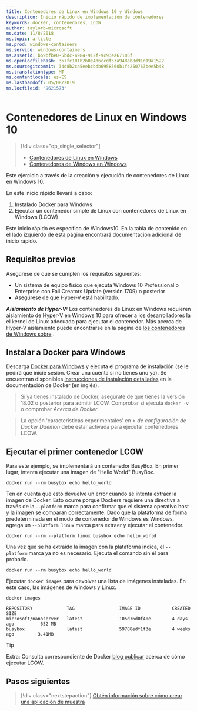 ```yaml
---
title: Contenedores de Linux en Windows 10 y Windows
description: Inicio rápido de implementación de contenedores
keywords: docker, contenedores, LCOW
author: taylorb-microsoft
ms.date: 11/8/2018
ms.topic: article
ms.prod: windows-containers
ms.service: windows-containers
ms.assetid: bb9bfbe0-5bdc-4984-912f-9c93ea67105f
ms.openlocfilehash: 357fc101b2b0e4d6ccdf53a948ab8d91d19a1522
ms.sourcegitcommit: 34d8b2ca5eebcbdb6958560b1f4250763bee5b48
ms.translationtype: MT
ms.contentlocale: es-ES
ms.lasthandoff: 05/08/2019
ms.locfileid: "9621573"
---
```

# <a name="linux-containers-on-windows-10"></a>Contenedores de Linux en Windows 10

> [!div class="op_single_selector"]
> - [Contenedores de Linux en Windows](quick-start-windows-10-linux.md)
> - [Contenedores de Windows en Windows](quick-start-windows-10.md)

Este ejercicio a través de la creación y ejecución de contenedores de Linux en Windows 10.

En este inicio rápido llevará a cabo:

1. Instalado Docker para Windows
2. Ejecutar un contenedor simple de Linux con contenedores de Linux en Windows (LCOW)

Este inicio rápido es específico de Windows10. En la tabla de contenido en el lado izquierdo de esta página encontrará documentación adicional de inicio rápido.

## <a name="prerequisites"></a>Requisitos previos

Asegúrese de que se cumplen los requisitos siguientes:
- Un sistema de equipo físico que ejecuta Windows 10 Professional o Enterprise con Fall Creators Update (versión 1709) o posterior
- Asegúrese de que [Hyper-V](https://docs.microsoft.com/virtualization/hyper-v-on-windows/reference/hyper-v-requirements) está habilitado.

***Aislamiento de Hyper-V:*** Los contenedores de Linux en Windows requieren aislamiento de Hyper-V en Windows 10 para ofrecer a los desarrolladores la el kernel de Linux adecuado para ejecutar el contenedor. Más acerca de Hyper-V aislamiento puede encontrarse en la página de [los contenedores de Windows sobre](../about/index.md) .

## <a name="install-docker-for-windows"></a>Instalar a Docker para Windows

Descarga [Docker para Windows](https://store.docker.com/editions/community/docker-ce-desktop-windows) y ejecuta el programa de instalación (se le pedirá que inicie sesión. Crear una cuenta si no tienes uno ya). Se encuentran disponibles [instrucciones de instalación detalladas](https://docs.docker.com/docker-for-windows/install) en la documentación de Docker (en inglés).

> Si ya tienes instalado de Docker, asegúrate de que tienes la versión 18.02 o posterior para admitir LCOW. Comprobar si ejecuta `docker -v` o comprobar *Acerca de Docker*.

> La opción 'características experimentales' en *> de configuración de Docker Daemon* debe estar activada para ejecutar contenedores LCOW.

## <a name="run-your-first-lcow-container"></a>Ejecutar el primer contenedor LCOW

Para este ejemplo, se implementará un contenedor BusyBox. En primer lugar, intenta ejecutar una imagen de "Hello World" BusyBox.

```console
docker run --rm busybox echo hello_world
```

Ten en cuenta que esto devuelve un error cuando se intenta extraer la imagen de Docker. Esto ocurre porque Dockers requiere una directiva a través de la `--platform` marca para confirmar que el sistema operativo host y la imagen se comparan correctamente. Dado que la plataforma de forma predeterminada en el modo de contenedor de Windows es Windows, agrega un `--platform linux` marca para extraer y ejecutar el contenedor.

```console
docker run --rm --platform linux busybox echo hello_world
```

Una vez que se ha extraído la imagen con la plataforma indica, el `--platform` marca ya no es necesario. Ejecuta el comando sin él para probarlo.

```console
docker run --rm busybox echo hello_world
```

Ejecutar `docker images` para devolver una lista de imágenes instaladas. En este caso, las imágenes de Windows y Linux.

```console
docker images

REPOSITORY             TAG                 IMAGE ID            CREATED             SIZE
microsoft/nanoserver   latest              105d76d0f40e        4 days ago          652 MB
busybox                latest              59788edf1f3e        4 weeks ago         3.41MB
```

> [!TIP]
> Extra: Consulta correspondiente de Docker [blog publicar](https://blog.docker.com/2018/02/docker-for-windows-18-02-with-windows-10-fall-creators-update/) acerca de cómo ejecutar LCOW.

## <a name="next-steps"></a>Pasos siguientes

> [!div class="nextstepaction"]
> [Obtén información sobre cómo crear una aplicación de muestra](./building-sample-app.md)